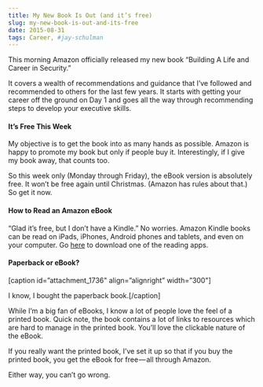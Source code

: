 ```yaml
---
title: My New Book Is Out (and it’s free)
slug: my-new-book-is-out-and-its-free
date: 2015-08-31
tags: Career, #jay-schulman
---
```


This morning Amazon officially released my new book “Building A Life and Career in Security.”

It covers a wealth of recommendations and guidance that I’ve followed and recommended to others for the last few years. It starts with getting your career off the ground on Day 1 and goes all the way through recommending steps to develop your executive skills.

#### It’s Free This Week

My objective is to get the book into as many hands as possible. Amazon is happy to promote my book but only if people buy it. Interestingly, if I give my book away, that counts too.

So this week only (Monday through Friday), the eBook version is absolutely free. It won’t be free again until Christmas. (Amazon has rules about that.) So get it now.

#### How to Read an Amazon eBook

“Glad it’s free, but I don’t have a Kindle.” No worries. Amazon Kindle books can be read on iPads, iPhones, Android phones and tablets, and even on your computer. Go [here](http://amzn.to/1F9StBb) to download one of the reading apps.

#### Paperback or eBook?

[caption id=”attachment_1736" align=”alignright” width=”300"]

I know, I bought the paperback book.[/caption]

While I’m a big fan of eBooks, I know a lot of people love the feel of a printed book. Quick note, the book contains a lot of links to resources which are hard to manage in the printed book. You’ll love the clickable nature of the eBook.

If you really want the printed book, I’ve set it up so that if you buy the printed book, you get the eBook for free — all through Amazon.

Either way, you can’t go wrong.
